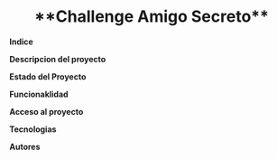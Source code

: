 <h1 align="center"> **Challenge Amigo Secreto**</h1>

**Indice**

**Descripcion del proyecto** 

**Estado del Proyecto**

**Funcionaklidad**

**Acceso al proyecto** 

**Tecnologias** 

**Autores**